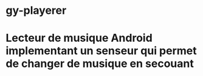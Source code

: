 # gy-playerer
# Lecteur de musique Android implementant un senseur qui permet de changer de musique en secouant
